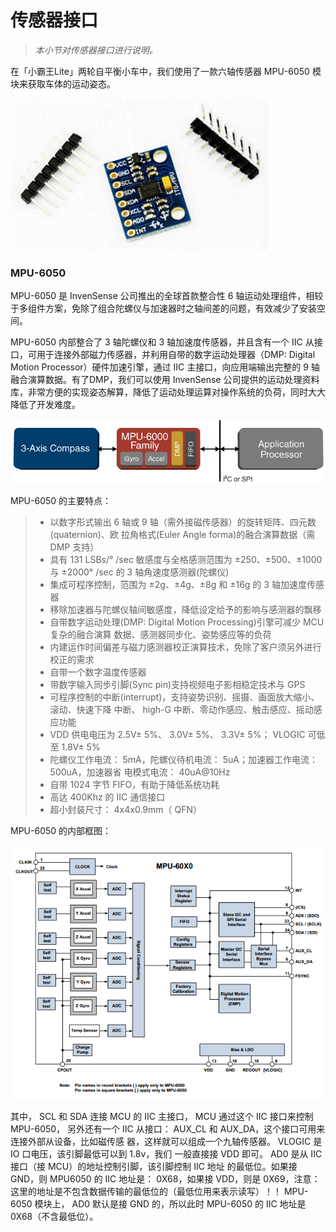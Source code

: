 # 传感器接口

> *本小节对传感器接口进行说明。*

在「小霸王Lite」两轮自平衡小车中，我们使用了一款六轴传感器 MPU-6050 模块来获取车体的运动姿态。

![MPU-6050 模块](/img/2018-12-09_180904.png)

### MPU-6050

MPU-6050 是 InvenSense 公司推出的全球首款整合性 6 轴运动处理组件，相较于多组件方案，免除了组合陀螺仪与加速器时之轴间差的问题，有效减少了安装空间。

MPU-6050 内部整合了 3 轴陀螺仪和 3 轴加速度传感器，并且含有一个 IIC 从接口，可用于连接外部磁力传感器，并利用自带的数字运动处理器（DMP: Digital Motion Processor）硬件加速引擎，通过 IIC 主接口，向应用端输出完整的 9 轴融合演算数据。有了DMP，我们可以使用 InvenSense 公司提供的运动处理资料库，非常方便的实现姿态解算，降低了运动处理运算对操作系统的负荷，同时大大降低了开发难度。

![MPU-6050](/img/mpu-6000-family-diagram.png)

MPU-6050 的主要特点：

> * 以数字形式输出 6 轴或 9 轴（需外接磁传感器）的旋转矩阵、四元数(quaternion)、欧 拉角格式(Euler Angle forma)的融合演算数据（需 DMP 支持）
> * 具有 131 LSBs/° /sec 敏感度与全格感测范围为 ±250、±500、±1000 与 ±2000° /sec 的 3 轴角速度感测器(陀螺仪)
> * 集成可程序控制，范围为 ±2g、±4g、±8g 和 ±16g 的 3 轴加速度传感器
> * 移除加速器与陀螺仪轴间敏感度，降低设定给予的影响与感测器的飘移
> * 自带数字运动处理(DMP: Digital Motion Processing)引擎可减少 MCU 复杂的融合演算 数据、感测器同步化、姿势感应等的负荷
> * 内建运作时间偏差与磁力感测器校正演算技术，免除了客户须另外进行校正的需求
> * 自带一个数字温度传感器
> * 带数字输入同步引脚(Sync pin)支持视频电子影相稳定技术与 GPS
> * 可程序控制的中断(interrupt)，支持姿势识别、摇摄、画面放大缩小、滚动、快速下降 中断、 high-G 中断、零动作感应、触击感应、摇动感应功能
> * VDD 供电电压为 2.5V± 5%、 3.0V± 5%、 3.3V± 5%； VLOGIC 可低至 1.8V± 5%
> * 陀螺仪工作电流： 5mA，陀螺仪待机电流： 5uA；加速器工作电流： 500uA，加速器省 电模式电流： 40uA@10Hz
> * 自带 1024 字节 FIFO，有助于降低系统功耗
> * 高达 400Khz 的 IIC 通信接口
> * 超小封装尺寸： 4x4x0.9mm（ QFN）

MPU-6050 的内部框图：

![MPU-6050 内部框图](/img/2018-10-03_155833.png)

其中， SCL 和 SDA 连接 MCU 的 IIC 主接口， MCU 通过这个 IIC 接口来控制 MPU-6050， 另外还有一个 IIC 从接口： AUX_CL 和 AUX_DA，这个接口可用来连接外部从设备，比如磁传感 器，这样就可以组成一个九轴传感器。 VLOGIC 是 IO 口电压，该引脚最低可以到 1.8v，我们 一般直接接 VDD 即可。 AD0 是从 IIC 接口（接 MCU）的地址控制引脚，该引脚控制 IIC 地址 的最低位。如果接 GND，则 MPU6050 的 IIC 地址是： 0X68，如果接 VDD，则是 0X69，注意： 这里的地址是不包含数据传输的最低位的（最低位用来表示读写）！！ MPU-6050 模块上， AD0 默认是接 GND 的，所以此时 MPU-6050 的 IIC 地址是 0X68（不含最低位）。
